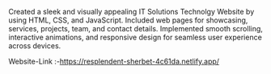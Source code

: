 Created a sleek and visually appealing IT Solutions Technolgy Website by using HTML, CSS, and JavaScript. Included web pages for showcasing, services, projects, team, and contact details. Implemented smooth scrolling, interactive animations, and responsive design for seamless user experience across devices.

Website-Link :-https://resplendent-sherbet-4c61da.netlify.app/
